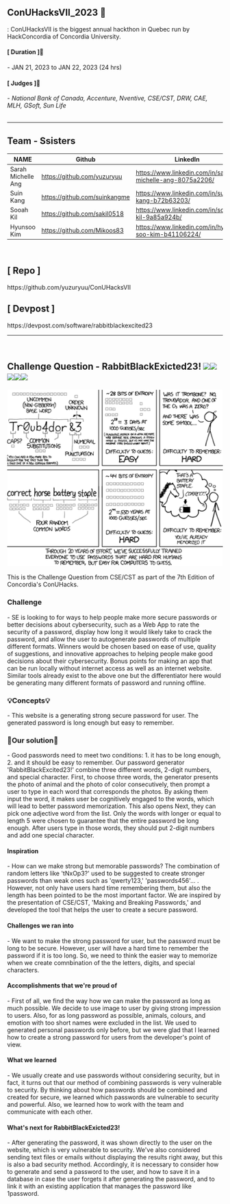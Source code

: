 
## ConUHacksVII_2023 🙌
: ConUHacksVII is the biggest annual hackthon in Quebec run by HackConcordia of Concordia University.

<h4>[ Duration ]🙋‍</h4>
- JAN 21, 2023 to JAN 22, 2023 (24 hrs)

<br>

<h4>[ Judges ]🙋‍</h4>
-<i> National Bank of Canada, Accenture, Nventive, CSE/CST, DRW, CAE, MLH, GSoft, Sun Life </i>

<br>
<br>

***


<h2>Team - Ssisters</h2>

| NAME | Github | LinkedIn |
| --- | --- | --- |
| Sarah Michelle Ang | https://github.com/yuzuryuu | https://www.linkedin.com/in/sarah-michelle-ang-8075a2206/ |
| Suin Kang | https://github.com/suinkangme | https://www.linkedin.com/in/suin-kang-b72b63203/ |
| Sooah Kil | https://github.com/sakil0518 | https://www.linkedin.com/in/sooah-kil-9a85a924b/ | 
| Hyunsoo Kim | https://github.com/Mikoos83 | https://www.linkedin.com/in/hyun-soo-kim-b41106224/ |

<br>

<h2>[ Repo ]</h2>
https://github.com/yuzuryuu/ConUHacksVII

<br>


<h2>[ Devpost ]</h2>
https://devpost.com/software/rabbitblackexcited23


***

<br>

## Challenge Question - RabbitBlackExicted23! <img src="https://img.shields.io/badge/html5-E34F26?style=for-the-badge&logo=html5&logoColor=white"><img src="https://img.shields.io/badge/css-1572B6?style=for-the-badge&logo=css3&logoColor=white"><img src="https://img.shields.io/badge/javascript-F7DF1E?style=for-the-badge&logo=javascript&logoColor=black"><img src="https://img.shields.io/badge/bootstrap-7952B3?style=for-the-badge&logo=bootstrap&logoColor=white"><img src="https://img.shields.io/badge/PHP-777BB4?style=for-the-badge&logo=PHP&logoColor=white">

<img src = "img/pic.png">

This is the Challenge Question from CSE/CST as part of the 7th Edition of Concordia's ConUHacks.


<h3>Challenge</h3>
- SE is looking to for ways to help people make more secure passwords or better decisions about cybersecurity, such as a Web App to rate the security of a password, display how long it would likely take to crack the password, and allow the user to autogenerate passwords of multiple different formats. Winners  would be chosen based on ease of use, quality of suggestions, and innovative approaches to helping people make good decisions about their cybersecurity. Bonus points for making an app that can be run locally without internet access as well as an internet website. Similar tools already exist to the above one but the differentiator here would be generating many different formats of password and running offline.


<h3>💡Concepts💡</h3>
- This website is a generating strong secure password for user. The generated password is long enough but easy to remember. 

<h3>🎯Our solution🎯</h3>
- Good passwords need to meet two conditions: 1. it has to be long enough, 2. and it should be easy to remember. Our password generator 'RabbitBlackExcited23!' combine three different words, 2-digit numbers, and special character. First, to choose three words, the generator presents the photo of animal and the photo of color consecutively, then prompt a user to type in each word that corresponds the photos. By asking them input the word, it makes user be cognitively engaged to the words, which will lead to better password memorization. This also opens Next, they can pick one adjective word from the list. Only the words with longer or equal to length 5 were chosen to guarantee that the entire password be long enough. After users type in those words, they should put 2-digit numbers and add one special character.

<br>

<h4>Inspiration</h4>
- How can we make strong but memorable passwords? The combination of random letters like 'tNxOp3?' used to be suggested to create stronger passwords than weak ones such as 'qwerty123,' 'passwords456'... . However, not only have users hard time remembering them, but also the length has been pointed to be the most important factor. We are inspired by the presentation of CSE/CST, 'Making and Breaking Passwords,' and developed the tool that helps the user to create a secure password.


<h4>Challenges we ran into</h4>
- We want to make the strong password for user, but the password must be long to be secure. However, user will have a hard time to remember the password if it is too long. So, we need to think the easier way to memorize when we create comnbination of the the letters, digits, and special characters. 


<h4>Accomplishments that we're proud of</h4>
- First of all, we find the way how we can make the password as long as much possible. We decide to use image to user by giving strong impression to users. Also, for as long password as possible, animals, colours, and emotion with too short names were excluded in the list. We used to generated personal passwords only before, but we were glad that I learned how to create a strong password for users from the developer's point of view.


<h4>What we learned</h4> 
- We usually create and use passwords without considering security, but in fact, it turns out that our method of combining passwords is very vulnerable to security. By thinking about how passwords should be combined and created for secure, we learned which passwords are vulnerable to security and powerful. Also, we learned how to work with the team and communicate with each other.


<h4>What's next for RabbitBlackExicted23!</h4>
- After generating the password, it was shown directly to the user on the website, which is very vulnerable to security. We've also considered sending text files or emails without displaying the results right away, but this is also a bad security method. Accordingly, it is necessary to consider how to generate and send a password to the user, and how to save it in a database in case the user forgets it after generating the password, and to link it with an existing application that manages the password like 1password.

